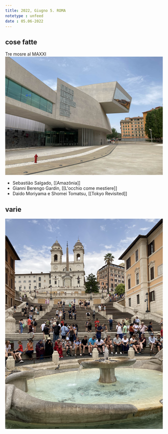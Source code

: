 ```yaml
---
title: 2022, Giugno 5. ROMA
notetype : unfeed
date : 05.06-2022
---
```


## cose fatte
Tre mosre al MAXXI
![Roma](/assets/foto/2022/maxxi.jpg)

- Sebastião Salgado, [[Amazônia]]
- Gianni Berengo Gardin, [[L'occhio come mestiere]]
- Daido Moriyama e Shomei Tomatsu, [[Tokyo Revisited]]


## varie

![Roma](/assets/foto/2022/roma.jpeg)
